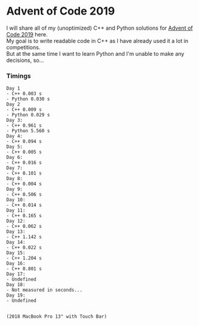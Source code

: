 # Advent of Code 2019

I will share all of my (unoptimized) C++ and Python solutions for [Advent of Code 2019](https://adventofcode.com/2019) here.  
My goal is to write readable code in C++ as I have already used it a lot in competitions.  
But at the same time I want to learn Python and I'm unable to make any decisions, so...  

### Timings
```
Day 1
- C++ 0.003 s
- Python 0.030 s
Day 2
- C++ 0.009 s
- Python 0.029 s
Day 3:
- C++ 0.961 s
- Python 5.560 s
Day 4: 
- C++ 0.094 s
Day 5:
- C++ 0.005 s
Day 6:
- C++ 0.016 s
Day 7:
- C++ 0.101 s
Day 8:
- C++ 0.004 s
Day 9:
- C++ 0.506 s
Day 10:
- C++ 0.014 s
Day 11:
- C++ 0.165 s
Day 12:
- C++ 0.062 s
Day 13:
- C++ 1.142 s
Day 14:
- C++ 0.022 s
Day 15:
- C++ 1.204 s
Day 16:
- C++ 0.801 s
Day 17:
- Undefined
Day 18:
- Not measured in seconds...
Day 19:
- Undefined


(2018 MacBook Pro 13" with Touch Bar)
```